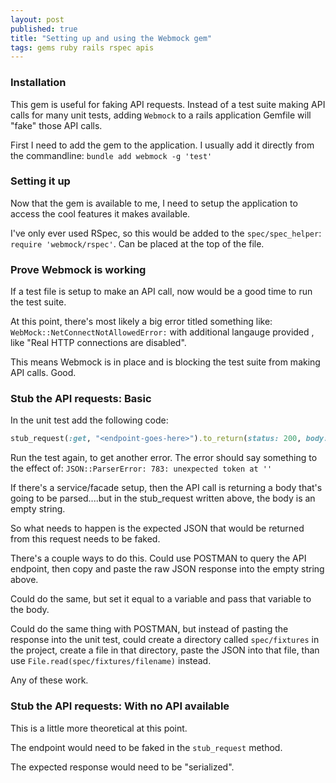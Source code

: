 ```yaml
---
layout: post
published: true
title: "Setting up and using the Webmock gem"
tags: gems ruby rails rspec apis
---
```


### Installation

This gem is useful for faking API requests. Instead of a test suite making API calls for many unit tests, adding `Webmock` to a rails application Gemfile will "fake" those API calls.

First I need to add the gem to the application. I usually add it directly from the commandline: `bundle add webmock -g 'test'`

### Setting it up

Now that the gem is available to me, I need to setup the application to access the cool features it makes available.

I've only ever used RSpec, so this would be added to the `spec/spec_helper`: `require 'webmock/rspec'`. Can be placed at the top of the file.

### Prove Webmock is working

If a test file is setup to make an API call, now would be a good time to run the test suite.

At this point, there's most likely a big error titled something like: `WebMock::NetConnectNotAllowedError:` with additional langauge provided , like "Real HTTP connections are disabled".

This means Webmock is in place and is blocking the test suite from making API calls. Good.

### Stub the API requests: Basic

In the unit test add the following code:

```ruby
stub_request(:get, "<endpoint-goes-here>").to_return(status: 200, body: "")
```

Run the test again, to get another error. The error should say something to the effect of: `JSON::ParserError: 783: unexpected token at ''`

If there's a service/facade setup, then the API call is returning a body that's going to be parsed....but in the stub_request written above, the body is an empty string.

So what needs to happen is the expected JSON that would be returned from this request needs to be faked.

There's a couple ways to do this. Could use POSTMAN to query the API endpoint, then copy and paste the raw JSON response into the empty string above.

Could do the same, but set it equal to a variable and pass that variable to the body.

Could do the same thing with POSTMAN, but instead of pasting the response into the unit test, could create a directory called `spec/fixtures` in the project, create a file in that directory, paste the JSON into that file, than use `File.read(spec/fixtures/filename)` instead.

Any of these work.

### Stub the API requests: With no API available

This is a little more theoretical at this point.

The endpoint would need to be faked in the `stub_request` method.

The expected response would need to be "serialized".

